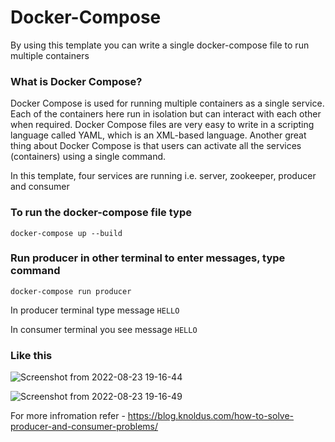 # Docker-Compose
By using this template you can write a single docker-compose file to run multiple containers

### What is Docker Compose?

Docker Compose is used for running multiple containers as a single service. Each of the containers here run in isolation but can interact with each other when required. Docker Compose files are very easy to write in a scripting language called YAML, which is an XML-based language. Another great thing about Docker Compose is that users can activate all the services (containers) using a single command.

In this template, four services are running i.e. server, zookeeper, producer and consumer

### To run the docker-compose file type

`docker-compose up --build`

### Run producer in other terminal to enter messages, type command

`docker-compose run producer`

In producer terminal type message `HELLO`

In consumer terminal you see message `HELLO`

### Like this

![Screenshot from 2022-08-23 19-16-44](https://user-images.githubusercontent.com/94070460/186175528-abea8969-aa39-4dd9-bcef-dd093a96db5f.png)

![Screenshot from 2022-08-23 19-16-49](https://user-images.githubusercontent.com/94070460/186175804-825fd77f-1296-4a10-a1d9-883965184bfe.png)

For more infromation refer - https://blog.knoldus.com/how-to-solve-producer-and-consumer-problems/
